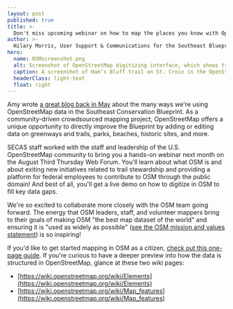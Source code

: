 ```yaml
---
layout: post
published: true
title: >-
  Don't miss upcoming webinar on how to map the places you know with OpenStreetMap
author: >-
  Hilary Morris, User Support & Communications for the Southeast Blueprint
hero:
  name: OSMscreenshot.png
  alt: Screenshot of OpenStreetMap digitizing interface, which shows trail information in a left-hand sidebar and a map of the trail route on the right.
  caption: A screenshot of Ham’s Bluff trail on St. Croix in the OpenStreetMap (OSM) interface. SECAS staff worked with local experts from St. Croix to update some of the OSM trail data by updating trail name and attributes, and even digitizing some trails that were not yet in the OSM database. Now these trails are included in our draft Caribbean greenways and trails indicator.
  headerClass: light-text
  float: right
---
```


Amy wrote [a great blog back in May](http://secassoutheast.org/2023/05/22/Improve-the-Blueprint-by-mapping-the-places-you-know-and-love-with-OpenStreetMap.html) about the many ways we're using OpenStreetMap data in the Southeast Conservation Blueprint. As a community-driven crowdsourced mapping project, OpenStreetMap offers a unique opportunity to directly improve the Blueprint by adding or editing data on greenways and trails, parks, beaches, historic sites, and more.<!--more-->

SECAS staff worked with the staff and leadership of the U.S. OpenStreetMap community to bring you a hands-on webinar next month on the August Third Thursday Web Forum. You'll learn about what OSM is and about exiting new initiatives related to trail stewardship and providing a platform for federal employees to contribute to OSM through the public domain! And best of all, you'll get a live demo on how to digitize in OSM to fill key data gaps.

We're so excited to collaborate more closely with the OSM team going forward. The energy that OSM leaders, staff, and volunteer mappers bring to their goals of making OSM "the best map dataset of the world" and ensuring it is "used as widely as possible" ([see the OSM mission and values statement](https://wiki.osmfoundation.org/wiki/Mission_Statement#:~:text=The%20OpenStreetMap%20Foundation%20is%20an,making%20it%20available%20to%20all.)) is so inspiring!

If you'd like to get started mapping in OSM as a citizen, [check out this one-page guide](https://www.openstreetmap.us/download/Pre-mapping_instructions2023.pdf). If you're curious to have a deeper preview into how the data is structured in OpenStreetMap, glance at these two wiki pages:  
- [https://wiki.openstreetmap.org/wiki/Elements](https://wiki.openstreetmap.org/wiki/Elements)
- [https://wiki.openstreetmap.org/wiki/Map_features](https://wiki.openstreetmap.org/wiki/Map_features)

